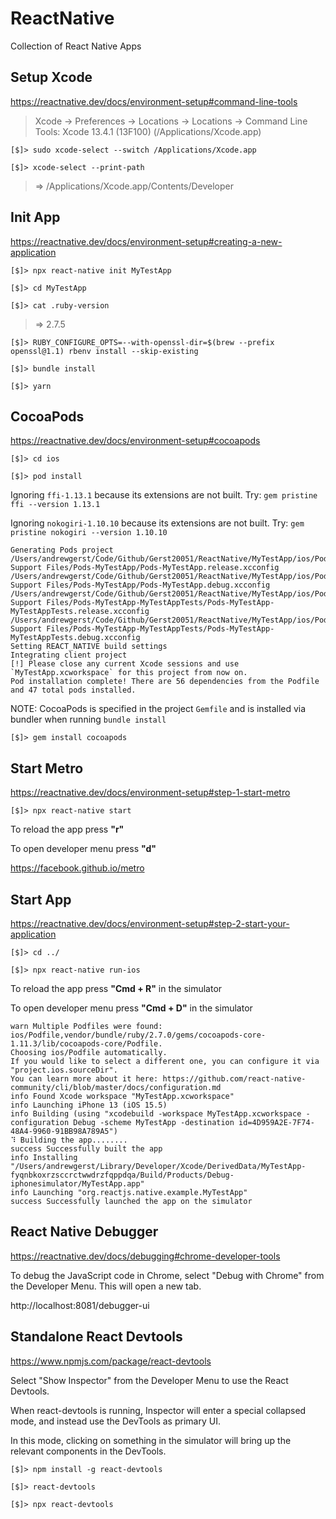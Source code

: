 # ReactNative

Collection of React Native Apps

## Setup Xcode

https://reactnative.dev/docs/environment-setup#command-line-tools

> Xcode → Preferences → Locations → Locations → Command Line Tools: Xcode 13.4.1 (13F100) (/Applications/Xcode.app)

`[$]> sudo xcode-select --switch /Applications/Xcode.app`

`[$]> xcode-select --print-path`

> => /Applications/Xcode.app/Contents/Developer

## Init App

https://reactnative.dev/docs/environment-setup#creating-a-new-application

`[$]> npx react-native init MyTestApp`

`[$]> cd MyTestApp`

`[$]> cat .ruby-version`

> => 2.7.5

`[$]> RUBY_CONFIGURE_OPTS=--with-openssl-dir=$(brew --prefix openssl@1.1) rbenv install --skip-existing`

`[$]> bundle install`

`[$]> yarn`

## CocoaPods

https://reactnative.dev/docs/environment-setup#cocoapods

`[$]> cd ios`

`[$]> pod install`

Ignoring `ffi-1.13.1` because its extensions are not built. Try: `gem pristine ffi --version 1.13.1`

Ignoring `nokogiri-1.10.10` because its extensions are not built. Try: `gem pristine nokogiri --version 1.10.10`

```
Generating Pods project
/Users/andrewgerst/Code/Github/Gerst20051/ReactNative/MyTestApp/ios/Pods/Target Support Files/Pods-MyTestApp/Pods-MyTestApp.release.xcconfig
/Users/andrewgerst/Code/Github/Gerst20051/ReactNative/MyTestApp/ios/Pods/Target Support Files/Pods-MyTestApp/Pods-MyTestApp.debug.xcconfig
/Users/andrewgerst/Code/Github/Gerst20051/ReactNative/MyTestApp/ios/Pods/Target Support Files/Pods-MyTestApp-MyTestAppTests/Pods-MyTestApp-MyTestAppTests.release.xcconfig
/Users/andrewgerst/Code/Github/Gerst20051/ReactNative/MyTestApp/ios/Pods/Target Support Files/Pods-MyTestApp-MyTestAppTests/Pods-MyTestApp-MyTestAppTests.debug.xcconfig
Setting REACT_NATIVE build settings
Integrating client project
[!] Please close any current Xcode sessions and use `MyTestApp.xcworkspace` for this project from now on.
Pod installation complete! There are 56 dependencies from the Podfile and 47 total pods installed.
```

NOTE: CocoaPods is specified in the project `Gemfile` and is installed via bundler when running `bundle install`

`[$]> gem install cocoapods`

## Start Metro

https://reactnative.dev/docs/environment-setup#step-1-start-metro

`[$]> npx react-native start`

To reload the app press **"r"**

To open developer menu press **"d"**

https://facebook.github.io/metro

## Start App

https://reactnative.dev/docs/environment-setup#step-2-start-your-application

`[$]> cd ../`

`[$]> npx react-native run-ios`

To reload the app press **"Cmd + R"** in the simulator

To open developer menu press **"Cmd + D"** in the simulator

```
warn Multiple Podfiles were found: ios/Podfile,vendor/bundle/ruby/2.7.0/gems/cocoapods-core-1.11.3/lib/cocoapods-core/Podfile.
Choosing ios/Podfile automatically.
If you would like to select a different one, you can configure it via "project.ios.sourceDir".
You can learn more about it here: https://github.com/react-native-community/cli/blob/master/docs/configuration.md
info Found Xcode workspace "MyTestApp.xcworkspace"
info Launching iPhone 13 (iOS 15.5)
info Building (using "xcodebuild -workspace MyTestApp.xcworkspace -configuration Debug -scheme MyTestApp -destination id=4D959A2E-7F74-48A4-9960-91BB98A789A5")
⠹ Building the app........
success Successfully built the app
info Installing "/Users/andrewgerst/Library/Developer/Xcode/DerivedData/MyTestApp-fyqnbkoxrzsccrctwwdrzfqppdqa/Build/Products/Debug-iphonesimulator/MyTestApp.app"
info Launching "org.reactjs.native.example.MyTestApp"
success Successfully launched the app on the simulator
```

## React Native Debugger

https://reactnative.dev/docs/debugging#chrome-developer-tools

To debug the JavaScript code in Chrome, select "Debug with Chrome" from the Developer Menu. This will open a new tab.

http://localhost:8081/debugger-ui

## Standalone React Devtools

https://www.npmjs.com/package/react-devtools

Select "Show Inspector" from the Developer Menu to use the React Devtools.

When react-devtools is running, Inspector will enter a special collapsed mode, and instead use the DevTools as primary UI.

In this mode, clicking on something in the simulator will bring up the relevant components in the DevTools.

`[$]> npm install -g react-devtools`

`[$]> react-devtools`

`[$]> npx react-devtools`
